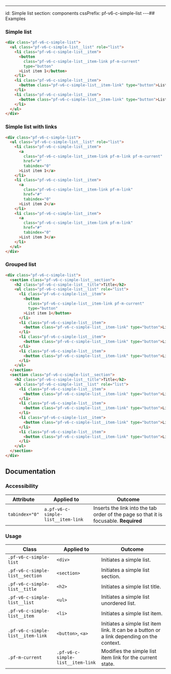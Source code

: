 ---
id: Simple list
section: components
cssPrefix: pf-v6-c-simple-list
---## Examples

### Simple list

```html
<div class="pf-v6-c-simple-list">
  <ul class="pf-v6-c-simple-list__list" role="list">
    <li class="pf-v6-c-simple-list__item">
      <button
        class="pf-v6-c-simple-list__item-link pf-m-current"
        type="button"
      >List item 1</button>
    </li>
    <li class="pf-v6-c-simple-list__item">
      <button class="pf-v6-c-simple-list__item-link" type="button">List item 2</button>
    </li>
    <li class="pf-v6-c-simple-list__item">
      <button class="pf-v6-c-simple-list__item-link" type="button">List item 3</button>
    </li>
  </ul>
</div>

```

### Simple list with links

```html
<div class="pf-v6-c-simple-list">
  <ul class="pf-v6-c-simple-list__list" role="list">
    <li class="pf-v6-c-simple-list__item">
      <a
        class="pf-v6-c-simple-list__item-link pf-m-link pf-m-current"
        href="#"
        tabindex="0"
      >List item 1</a>
    </li>
    <li class="pf-v6-c-simple-list__item">
      <a
        class="pf-v6-c-simple-list__item-link pf-m-link"
        href="#"
        tabindex="0"
      >List item 2</a>
    </li>
    <li class="pf-v6-c-simple-list__item">
      <a
        class="pf-v6-c-simple-list__item-link pf-m-link"
        href="#"
        tabindex="0"
      >List item 3</a>
    </li>
  </ul>
</div>

```

### Grouped list

```html
<div class="pf-v6-c-simple-list">
  <section class="pf-v6-c-simple-list__section">
    <h2 class="pf-v6-c-simple-list__title">Title</h2>
    <ul class="pf-v6-c-simple-list__list" role="list">
      <li class="pf-v6-c-simple-list__item">
        <button
          class="pf-v6-c-simple-list__item-link pf-m-current"
          type="button"
        >List item 1</button>
      </li>
      <li class="pf-v6-c-simple-list__item">
        <button class="pf-v6-c-simple-list__item-link" type="button">List item 2</button>
      </li>
      <li class="pf-v6-c-simple-list__item">
        <button class="pf-v6-c-simple-list__item-link" type="button">List item 3</button>
      </li>
      <li class="pf-v6-c-simple-list__item">
        <button class="pf-v6-c-simple-list__item-link" type="button">List item 4</button>
      </li>
    </ul>
  </section>
  <section class="pf-v6-c-simple-list__section">
    <h2 class="pf-v6-c-simple-list__title">Title</h2>
    <ul class="pf-v6-c-simple-list__list" role="list">
      <li class="pf-v6-c-simple-list__item">
        <button class="pf-v6-c-simple-list__item-link" type="button">List item 1</button>
      </li>
      <li class="pf-v6-c-simple-list__item">
        <button class="pf-v6-c-simple-list__item-link" type="button">List item 2</button>
      </li>
      <li class="pf-v6-c-simple-list__item">
        <button class="pf-v6-c-simple-list__item-link" type="button">List item 3</button>
      </li>
      <li class="pf-v6-c-simple-list__item">
        <button class="pf-v6-c-simple-list__item-link" type="button">List item 4</button>
      </li>
    </ul>
  </section>
</div>

```

## Documentation

### Accessibility

| Attribute | Applied to | Outcome |
| -- | -- | -- |
| `tabindex="0"` | `a.pf-v6-c-simple-list__item-link` | Inserts the link into the tab order of the page so that it is focusable. **Required** |

### Usage

| Class | Applied to | Outcome |
| -- | -- | -- |
| `.pf-v6-c-simple-list` | `<div>` | Initiates a simple list. |
| `.pf-v6-c-simple-list__section` | `<section>` | Initiates a simple list section. |
| `.pf-v6-c-simple-list__title` | `<h2>` | Initiates a simple list title. |
| `.pf-v6-c-simple-list__list` | `<ul>` | Initiates a simple list unordered list. |
| `.pf-v6-c-simple-list__item` | `<li>` | Initiates a simple list item. |
| `.pf-v6-c-simple-list__item-link` | `<button>`, `<a>` | Initiates a simple list item link. It can be a button or a link depending on the context. |
| `.pf-m-current` | `.pf-v6-c-simple-list__item-link` | Modifies the simple list item link for the current state. |
